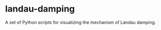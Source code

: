 landau-damping
==============

A set of Python scripts for visualizing the mechanism of Landau damping.
